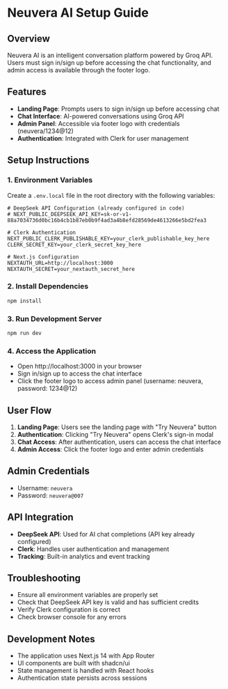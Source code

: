# Neuvera AI Setup Guide

## Overview
Neuvera AI is an intelligent conversation platform powered by Groq API. Users must sign in/sign up before accessing the chat functionality, and admin access is available through the footer logo.

## Features
- **Landing Page**: Prompts users to sign in/sign up before accessing chat
- **Chat Interface**: AI-powered conversations using Groq API
- **Admin Panel**: Accessible via footer logo with credentials (neuvera/1234@12)
- **Authentication**: Integrated with Clerk for user management

## Setup Instructions

### 1. Environment Variables
Create a `.env.local` file in the root directory with the following variables:

```env
# DeepSeek API Configuration (already configured in code)
# NEXT_PUBLIC_DEEPSEEK_API_KEY=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

# Clerk Authentication
NEXT_PUBLIC_CLERK_PUBLISHABLE_KEY=your_clerk_publishable_key_here
CLERK_SECRET_KEY=your_clerk_secret_key_here

# Next.js Configuration
NEXTAUTH_URL=http://localhost:3000
NEXTAUTH_SECRET=your_nextauth_secret_here
```

### 2. Install Dependencies
```bash
npm install
```

### 3. Run Development Server
```bash
npm run dev
```

### 4. Access the Application
- Open http://localhost:3000 in your browser
- Sign in/sign up to access the chat interface
- Click the footer logo to access admin panel (username: neuvera, password: 1234@12)

## User Flow
1. **Landing Page**: Users see the landing page with "Try Neuvera" button
2. **Authentication**: Clicking "Try Neuvera" opens Clerk's sign-in modal
3. **Chat Access**: After authentication, users can access the chat interface
4. **Admin Access**: Click the footer logo and enter admin credentials

## Admin Credentials
- Username: `neuvera`
- Password: `neuvera@007`

## API Integration
- **DeepSeek API**: Used for AI chat completions (API key already configured)
- **Clerk**: Handles user authentication and management
- **Tracking**: Built-in analytics and event tracking

## Troubleshooting
- Ensure all environment variables are properly set
- Check that DeepSeek API key is valid and has sufficient credits
- Verify Clerk configuration is correct
- Check browser console for any errors

## Development Notes
- The application uses Next.js 14 with App Router
- UI components are built with shadcn/ui
- State management is handled with React hooks
- Authentication state persists across sessions
